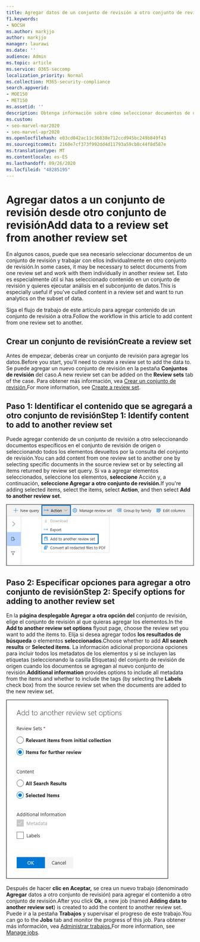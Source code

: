 ```yaml
---
title: Agregar datos de un conjunto de revisión a otro conjunto de revisión
f1.keywords:
- NOCSH
ms.author: markjjo
author: markjjo
manager: laurawi
ms.date: ''
audience: Admin
ms.topic: article
ms.service: O365-seccomp
localization_priority: Normal
ms.collection: M365-security-compliance
search.appverid:
- MOE150
- MET150
ms.assetid: ''
description: Obtenga información sobre cómo seleccionar documentos de un conjunto de revisión y trabajar con ellos individualmente en otro conjunto en un caso de eDiscovery avanzado.
ms.custom:
- seo-marvel-mar2020
- seo-marvel-apr2020
ms.openlocfilehash: e03cd042ac11c36838e712ccd945bc249b849f43
ms.sourcegitcommit: 2160e7cf373f992dd4d11793a59cb8c44f8d587e
ms.translationtype: MT
ms.contentlocale: es-ES
ms.lasthandoff: 09/26/2020
ms.locfileid: "48285195"
---
```

# <a name="add-data-to-a-review-set-from-another-review-set"></a><span data-ttu-id="5835b-103">Agregar datos a un conjunto de revisión desde otro conjunto de revisión</span><span class="sxs-lookup"><span data-stu-id="5835b-103">Add data to a review set from another review set</span></span>

<span data-ttu-id="5835b-104">En algunos casos, puede que sea necesario seleccionar documentos de un conjunto de revisión y trabajar con ellos individualmente en otro conjunto de revisión.</span><span class="sxs-lookup"><span data-stu-id="5835b-104">In some cases, it may be necessary to select documents from one review set and work with them individually in another review set.</span></span> <span data-ttu-id="5835b-105">Esto es especialmente útil si has seleccionado contenido en un conjunto de revisión y quieres ejecutar análisis en el subconjunto de datos.</span><span class="sxs-lookup"><span data-stu-id="5835b-105">This is especially useful if you've culled content in a review set and want to run analytics on the subset of data.</span></span>

<span data-ttu-id="5835b-106">Siga el flujo de trabajo de este artículo para agregar contenido de un conjunto de revisión a otra.</span><span class="sxs-lookup"><span data-stu-id="5835b-106">Follow the workflow in this article to add content from one review set to another.</span></span>

## <a name="create-a-review-set"></a><span data-ttu-id="5835b-107">Crear un conjunto de revisión</span><span class="sxs-lookup"><span data-stu-id="5835b-107">Create a review set</span></span>

<span data-ttu-id="5835b-108">Antes de empezar, deberás crear un conjunto de revisión para agregar los datos.</span><span class="sxs-lookup"><span data-stu-id="5835b-108">Before you start, you'll need to create a review set to add the data to.</span></span>  <span data-ttu-id="5835b-109">Se puede agregar un nuevo conjunto de revisión en la pestaña **Conjuntos de revisión** del caso.</span><span class="sxs-lookup"><span data-stu-id="5835b-109">A new review set can be added on the **Review sets** tab of the case.</span></span> <span data-ttu-id="5835b-110">Para obtener más información, vea [Crear un conjunto de revisión.](managing-review-sets.md#create-a-review-set)</span><span class="sxs-lookup"><span data-stu-id="5835b-110">For more information, see [Create a review set](managing-review-sets.md#create-a-review-set).</span></span>

## <a name="step-1-identify-content-to-add-to-another-review-set"></a><span data-ttu-id="5835b-111">Paso 1: Identificar el contenido que se agregará a otro conjunto de revisión</span><span class="sxs-lookup"><span data-stu-id="5835b-111">Step 1: Identify content to add to another review set</span></span>

<span data-ttu-id="5835b-112">Puede agregar contenido de un conjunto de revisión a otro seleccionando documentos específicos en el conjunto de revisión de origen o seleccionando todos los elementos devueltos por la consulta del conjunto de revisión.</span><span class="sxs-lookup"><span data-stu-id="5835b-112">You can add content from one review set to another one by selecting specific documents in the source review set or by selecting all items returned by review set query.</span></span> <span data-ttu-id="5835b-113">Si va a agregar elementos seleccionados, seleccione los elementos, **seleccione** Acción y, a continuación, **seleccione Agregar a otro conjunto de revisión.**</span><span class="sxs-lookup"><span data-stu-id="5835b-113">If you're adding selected items, select the items, select **Action**, and then select **Add to another review set**.</span></span>

![Agregar a otro conjunto de revisión en el menú Acción](../media/64f2a4d4-eba3-4ab3-a3ba-d519feea3142.png)

## <a name="step-2-specify-options-for-adding-to-another-review-set"></a><span data-ttu-id="5835b-115">Paso 2: Especificar opciones para agregar a otro conjunto de revisión</span><span class="sxs-lookup"><span data-stu-id="5835b-115">Step 2: Specify options for adding to another review set</span></span>

<span data-ttu-id="5835b-116">En la **página desplegable Agregar a otra opción del** conjunto de revisión, elige el conjunto de revisión al que quieras agregar los elementos.</span><span class="sxs-lookup"><span data-stu-id="5835b-116">In the **Add to another review set options** flyout page, choose the review set you want to add the items to.</span></span> <span data-ttu-id="5835b-117">Elija si desea agregar todos **los resultados de búsqueda** o elementos **seleccionados**.</span><span class="sxs-lookup"><span data-stu-id="5835b-117">Choose whether to add **All search results** or **Selected items**.</span></span>  <span data-ttu-id="5835b-118"> La información adicional proporciona opciones para incluir todos los metadatos de  los elementos y si se incluyen las etiquetas (seleccionando la casilla Etiquetas) del conjunto de revisión de origen cuando los documentos se agregan al nuevo conjunto de revisión.</span><span class="sxs-lookup"><span data-stu-id="5835b-118">**Additional information** provides options to include all metadata from the items and whether to include the tags (by selecting the **Labels** check box) from the source review set when the documents are added to the new review set.</span></span>  

![Opciones para agregar datos a otro conjunto de revisión](../media/6440ee44-68fd-44d7-b43a-3a477345525c.png)

<span data-ttu-id="5835b-120">Después de hacer **clic en Aceptar,** se crea un nuevo trabajo (denominado **Agregar** datos a otro conjunto de revisión) para agregar el contenido a otro conjunto de revisión.</span><span class="sxs-lookup"><span data-stu-id="5835b-120">After you click **Ok**, a new job (named **Adding data to another review set**) is created to add the content to another review set.</span></span> <span data-ttu-id="5835b-121">Puede ir a la pestaña **Trabajos** y supervisar el progreso de este trabajo.</span><span class="sxs-lookup"><span data-stu-id="5835b-121">You can go to the **Jobs** tab and monitor the progress of this job.</span></span> <span data-ttu-id="5835b-122">Para obtener más información, vea [Administrar trabajos.](managing-jobs-ediscovery20.md)</span><span class="sxs-lookup"><span data-stu-id="5835b-122">For more information, see [Manage jobs](managing-jobs-ediscovery20.md).</span></span>
